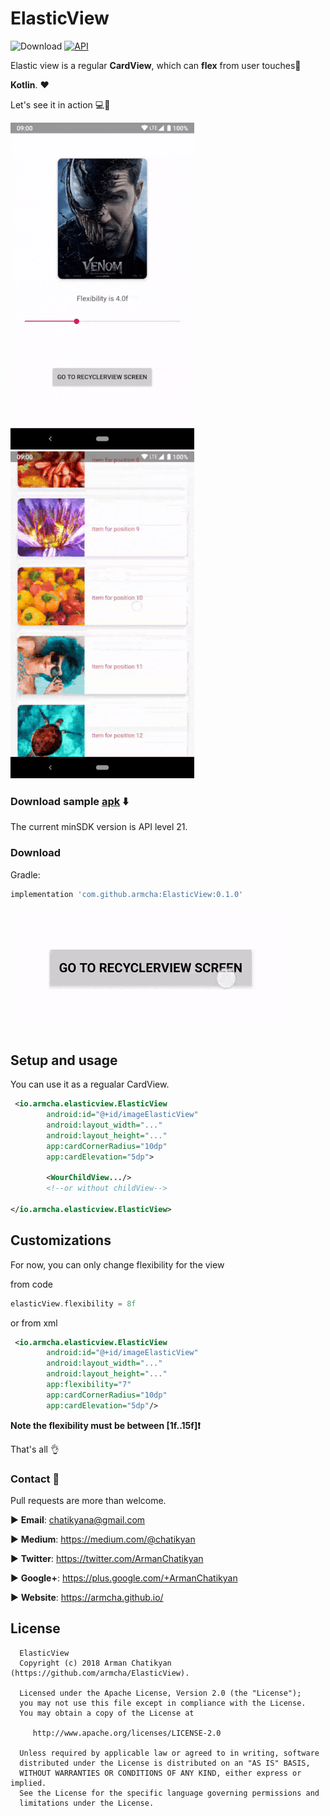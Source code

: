 # ElasticView

![Download](https://api.bintray.com/packages/armcha/maven/ElasticView/images/download.svg)
[![API](https://img.shields.io/badge/API-21%2B-brightgreen.svg?style=flat)](https://android-arsenal.com/api?level=21)

Elastic view is a regular **CardView**, which can **flex** from user touches💪

**Kotlin**. ❤️  

Let's see it in action 💻📲


![](screens/first.gif)
![](screens/second.gif)

### Download sample [apk](https://github.com/armcha/ElasticView/blob/master/screens/sample.apk) :arrow_down:

The current minSDK version is API level 21.
### Download 

Gradle:
```groovy
implementation 'com.github.armcha:ElasticView:0.1.0'
```
![](screens/third.gif)

## Setup and usage
You can use it as a regualar CardView.

```xml
 <io.armcha.elasticview.ElasticView
        android:id="@+id/imageElasticView"
        android:layout_width="..."
        android:layout_height="..."
        app:cardCornerRadius="10dp"
        app:cardElevation="5dp">
  
        <WourChildView.../>
        <!--or without childView-->
  
</io.armcha.elasticview.ElasticView>
```

## Customizations
For now, you can only change flexibility for the view

from code
```kotlin
elasticView.flexibility = 8f
```

or from xml

```xml
 <io.armcha.elasticview.ElasticView
        android:id="@+id/imageElasticView"
        android:layout_width="..."
        android:layout_height="..."
        app:flexibility="7"
        app:cardCornerRadius="10dp"
        app:cardElevation="5dp"/>
```

**Note the flexibility must be between [1f..15f]❗️**


That's all :ok_hand:

### Contact :book:

Pull requests are more than welcome.


:arrow_forward:  **Email**: chatikyana@gmail.com

:arrow_forward:  **Medium**: https://medium.com/@chatikyan

:arrow_forward:  **Twitter**: https://twitter.com/ArmanChatikyan

:arrow_forward:  **Google+**: https://plus.google.com/+ArmanChatikyan

:arrow_forward:  **Website**: https://armcha.github.io/

License
--------

      ElasticView
      Copyright (c) 2018 Arman Chatikyan (https://github.com/armcha/ElasticView).

      Licensed under the Apache License, Version 2.0 (the "License");
      you may not use this file except in compliance with the License.
      You may obtain a copy of the License at

         http://www.apache.org/licenses/LICENSE-2.0

      Unless required by applicable law or agreed to in writing, software
      distributed under the License is distributed on an "AS IS" BASIS,
      WITHOUT WARRANTIES OR CONDITIONS OF ANY KIND, either express or implied.
      See the License for the specific language governing permissions and
      limitations under the License.
